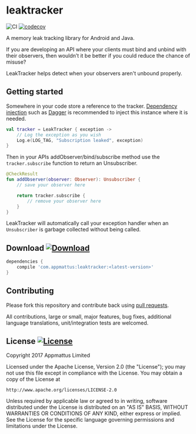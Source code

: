 # leaktracker

![CI](https://github.com/appmattus/leaktracker/workflows/CI/badge.svg?branch=main)
[![codecov](https://codecov.io/gh/appmattus/leaktracker/branch/main/graph/badge.svg)](https://codecov.io/gh/appmattus/leaktracker)

A memory leak tracking library for Android and Java.

If you are developing an API where your clients must bind and unbind with their
observers, then wouldn’t it be better if you could reduce the chance of misuse?

LeakTracker helps detect when your observers aren't unbound properly.

## Getting started

Somewhere in your code store a reference to the tracker.
[Dependency injection](https://en.wikipedia.org/wiki/Dependency_injection) such
as [Dagger](https://google.github.io/dagger/) is recommended to inject this
instance where it is needed.

```kotlin
val tracker = LeakTracker { exception ->
    // Log the exception as you wish
    Log.e(LOG_TAG, "Subscription leaked", exception)
}
```

Then in your APIs addObserver/bind/subscribe method use the `tracker.subscribe`
function to return an Unsubscriber.

```kotlin
@CheckResult
fun addObserver(observer: Observer): Unsubscriber {
    // save your observer here

    return tracker.subscribe {
        // remove your observer here
    }
}
```

LeakTracker will automatically call your exception handler when an
`Unsubscriber` is garbage collected without being called.

## Download [![Download](https://api.bintray.com/packages/appmattus/maven/leaktracker/images/download.svg)](https://bintray.com/appmattus/maven/leaktracker/_latestVersion)

```groovy
dependencies {
    compile 'com.appmattus:leaktracker:<latest-version>'
}
```

## Contributing

Please fork this repository and contribute back using [pull requests](https://github.com/appmattus/leaktracker/pulls).

All contributions, large or small, major features, bug fixes, additional
language translations, unit/integration tests are welcomed.

## License [![License](https://img.shields.io/badge/License-Apache%202.0-blue.svg)](LICENSE)

Copyright 2017 Appmattus Limited

Licensed under the Apache License, Version 2.0 (the "License"); you may not use
this file except in compliance with the License. You may obtain a copy of the
License at

```text
http://www.apache.org/licenses/LICENSE-2.0
```

Unless required by applicable law or agreed to in writing, software distributed
under the License is distributed on an "AS IS" BASIS, WITHOUT WARRANTIES OR
CONDITIONS OF ANY KIND, either express or implied. See the License for the
specific language governing permissions and limitations under the License.
